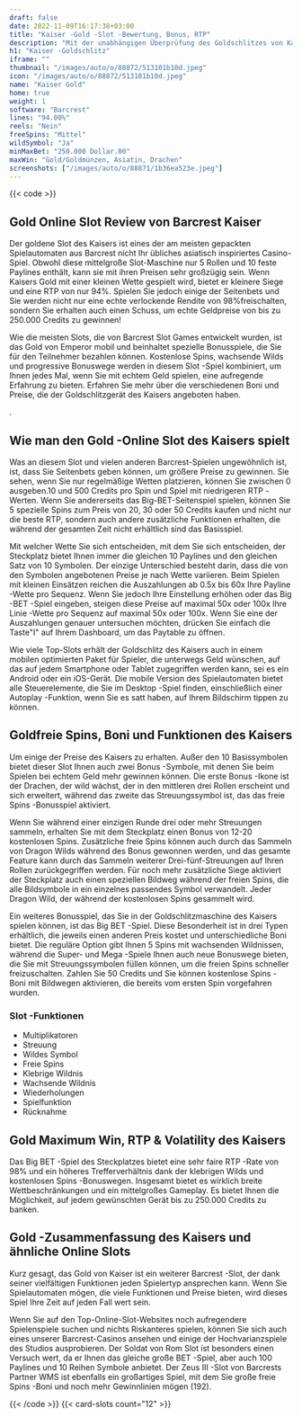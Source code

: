 ```yaml
---
draft: false
date: 2022-11-09T16:17:38+03:00
title: "Kaiser -Gold -Slot -Bewertung, Bonus, RTP"
description: "Mit der unabhängigen Überprüfung des Goldschlitzes von Kaiser aus Barcrest können Sie kostenlos oder echtes Geld spielen und hier einen Bonus erhalten!"
h1: "Kaiser -Goldschlitz"
iframe: ""
thumbnail: "/images/auto/o/88872/513101b10d.jpeg"
icon: "/images/auto/o/88872/513101b10d.jpeg"
name: "Kaiser Gold"
home: true
weight: 1
software: "Barcrest"
lines: "94.00%"
reels: "Nein"
freeSpins: "Mittel"
wildSymbol: "Ja"
minMaxBet: "250.000 Dollar.00"
maxWin: "Gold/Goldmünzen, Asiatin, Drachen"
screenshots: ["/images/auto/o/88871/1b36ea523e.jpeg"]
---
```


{{< code >}}<h2>Gold Online Slot Review von Barcrest Kaiser</h2><p>Der goldene Slot des Kaisers ist eines der am meisten gepackten Spielautomaten aus Barcrest nicht Ihr übliches asiatisch inspiriertes Casino-Spiel. Obwohl diese mittelgroße Slot-Maschine nur 5 Rollen und 10 feste Paylines enthält, kann sie mit ihren Preisen sehr großzügig sein. Wenn Kaisers Gold mit einer kleinen Wette gespielt wird, bietet er kleinere Siege und eine RTP von nur 94%. Spielen Sie jedoch einige der Seitenbets und Sie werden nicht nur eine echte verlockende Rendite von 98%freischalten, sondern Sie erhalten auch einen Schuss, um echte Geldpreise von bis zu 250.000 Credits zu gewinnen!</p><p>Wie die meisten Slots, die von Barcrest Slot Games entwickelt wurden, ist das Gold von Emperor mobil und beinhaltet spezielle Bonusspiele, die Sie für den Teilnehmer bezahlen können. Kostenlose Spins, wachsende Wilds und progressive Bonuswege werden in diesem Slot -Spiel kombiniert, um Ihnen jedes Mal, wenn Sie mit echtem Geld spielen, eine aufregende Erfahrung zu bieten. Erfahren Sie mehr über die verschiedenen Boni und Preise, die der Goldschlitzgerät des Kaisers angeboten haben.</p>.<h2>Wie man den Gold -Online Slot des Kaisers spielt</h2><p>Was an diesem Slot und vielen anderen Barcrest-Spielen ungewöhnlich ist, ist, dass Sie Seitenbets geben können, um größere Preise zu gewinnen. Sie sehen, wenn Sie nur regelmäßige Wetten platzieren, können Sie zwischen 0 ausgeben.10 und 500 Credits pro Spin und Spiel mit niedrigeren RTP -Werten. Wenn Sie andererseits das Big-BET-Seitenspiel spielen, können Sie 5 spezielle Spins zum Preis von 20, 30 oder 50 Credits kaufen und nicht nur die beste RTP, sondern auch andere zusätzliche Funktionen erhalten, die während der gesamten Zeit nicht erhältlich sind das Basisspiel.</p><p>Mit welcher Wette Sie sich entscheiden, mit dem Sie sich entscheiden, der Steckplatz bietet Ihnen immer die gleichen 10 Paylines und den gleichen Satz von 10 Symbolen. Der einzige Unterschied besteht darin, dass die von den Symbolen angebotenen Preise je nach Wette variieren. Beim Spielen mit kleinen Einsätzen reichen die Auszahlungen ab 0.5x bis 60x Ihre Payline -Wette pro Sequenz. Wenn Sie jedoch Ihre Einstellung erhöhen oder das Big -BET -Spiel eingeben, steigen diese Preise auf maximal 50x oder 100x Ihre Linie -Wette pro Sequenz auf maximal 50x oder 100x. Wenn Sie eine der Auszahlungen genauer untersuchen möchten, drücken Sie einfach die Taste"I" auf Ihrem Dashboard, um das Paytable zu öffnen.</p><p>Wie viele Top-Slots erhält der Goldschlitz des Kaisers auch in einem mobilen optimierten Paket für Spieler, die unterwegs Geld wünschen, auf das auf jedem Smartphone oder Tablet zugegriffen werden kann, sei es ein Android oder ein iOS-Gerät. Die mobile Version des Spielautomaten bietet alle Steuerelemente, die Sie im Desktop -Spiel finden, einschließlich einer Autoplay -Funktion, wenn Sie es satt haben, auf Ihrem Bildschirm tippen zu können.</p><h2>Goldfreie Spins, Boni und Funktionen des Kaisers</h2><p>Um einige der Preise des Kaisers zu erhalten. Außer den 10 Basissymbolen bietet dieser Slot Ihnen auch zwei Bonus -Symbole, mit denen Sie beim Spielen bei echtem Geld mehr gewinnen können. Die erste Bonus -Ikone ist der Drachen, der wild wächst, der in den mittleren drei Rollen erscheint und sich erweitert, während das zweite das Streuungssymbol ist, das das freie Spins -Bonusspiel aktiviert.</p><p>Wenn Sie während einer einzigen Runde drei oder mehr Streuungen sammeln, erhalten Sie mit dem Steckplatz einen Bonus von 12-20 kostenlosen Spins. Zusätzliche freie Spins können auch durch das Sammeln von Dragon Wilds während des Bonus gewonnen werden, und das gesamte Feature kann durch das Sammeln weiterer Drei-fünf-Streuungen auf Ihren Rollen zurückgegriffen werden. Für noch mehr zusätzliche Siege aktiviert der Steckplatz auch einen speziellen Bildweg während der freien Spins, die alle Bildsymbole in ein einzelnes passendes Symbol verwandelt. Jeder Dragon Wild, der während der kostenlosen Spins gesammelt wird.</p><p> Ein weiteres Bonusspiel, das Sie in der Goldschlitzmaschine des Kaisers spielen können, ist das Big BET -Spiel. Diese Besonderheit ist in drei Typen erhältlich, die jeweils einen anderen Preis kostet und unterschiedliche Boni bietet. Die reguläre Option gibt Ihnen 5 Spins mit wachsenden Wildnissen, während die Super- und Mega -Spiele Ihnen auch neue Bonuswege bieten, die Sie mit Streuungssymbolen füllen können, um die freien Spins schneller freizuschalten. Zahlen Sie 50 Credits und Sie können kostenlose Spins -Boni mit Bildwegen aktivieren, die bereits vom ersten Spin vorgefahren wurden.</p><h3>
Slot -Funktionen</h3><ul>
<li></span>
Multiplikatoren</li>
<li></span>
Streuung</li>
<li></span>
Wildes Symbol</li>
<li></span>
Freie Spins</li>
<li></span>
Klebrige Wildnis</li>
<li></span>
Wachsende Wildnis</li>
<li></span>
Wiederholungen</li>
<li></span>
Spielfunktion</li>
<li></span>
Rücknahme</li></ul><h2>Gold Maximum Win, RTP & Volatility des Kaisers</h2><p> Das Big BET -Spiel des Steckplatzes bietet eine sehr faire RTP -Rate von 98% und ein höheres Trefferverhältnis dank der klebrigen Wilds und kostenlosen Spins -Bonuswegen. Insgesamt bietet es wirklich breite Wettbeschränkungen und ein mittelgroßes Gameplay. Es bietet Ihnen die Möglichkeit, auf jedem gewünschten Gerät bis zu 250.000 Credits zu banken.</p><h2>Gold -Zusammenfassung des Kaisers und ähnliche Online Slots</h2><p>Kurz gesagt, das Gold von Kaiser ist ein weiterer Barcrest -Slot, der dank seiner vielfältigen Funktionen jeden Spielertyp ansprechen kann. Wenn Sie Spielautomaten mögen, die viele Funktionen und Preise bieten, wird dieses Spiel Ihre Zeit auf jeden Fall wert sein.</p><p>Wenn Sie auf den Top-Online-Slot-Websites noch aufregendere Spielenspiele suchen und nichts Riskanteres spielen, können Sie sich auch eines unserer Barcrest-Casinos ansehen und einige der Hochvarianzspiele des Studios ausprobieren. Der Soldat von Rom Slot ist besonders einen Versuch wert, da er Ihnen das gleiche große BET -Spiel, aber auch 100 Paylines und 10 Reihen Symbole anbietet. Der Zeus III -Slot von Barcrests Partner WMS ist ebenfalls ein großartiges Spiel, mit dem Sie große freie Spins -Boni und noch mehr Gewinnlinien mögen (192).</p>{{< /code >}}
 {{< card-slots count="12" >}}